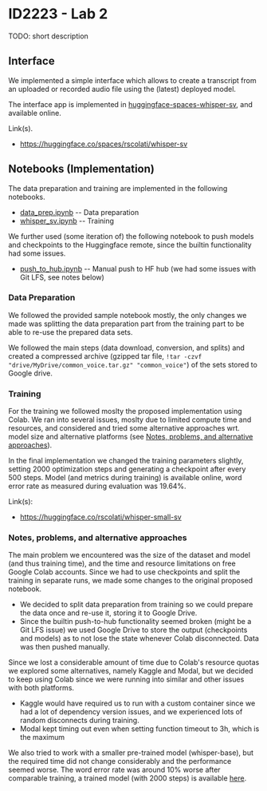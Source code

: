 # ID2223 - Lab 2

TODO: short description

## Interface

We implemented a simple interface which allows to create a transcript from an uploaded or recorded audio file using the (latest) deployed model.

The interface app is implemented in [huggingface-spaces-whisper-sv](./huggingface-spaces-whisper-sv), and available online.

Link(s).
- https://huggingface.co/spaces/rscolati/whisper-sv

## Notebooks (Implementation)

The data preparation and training are implemented in the following notebooks.
* [data_prep.ipynb](./data_prep.ipynb) -- Data preparation
* [whisper_sv.ipynb](./whisper_sv.ipynb) -- Training

We further used (some iteration of) the following notebook to push models and checkpoints to the Huggingface remote, since the builtin functionality had some issues.
* [push_to_hub.ipynb](./push_to_hub.ipynb) -- Manual push to HF hub (we had some issues with Git LFS, see notes below)

### Data Preparation

We followed the provided sample notebook mostly, the only changes we made was splitting the data preparation part from the training part to be able to re-use the prepared data sets.

We followed the main steps (data download, conversion, and splits) and created a compressed archive (gzipped tar file, `!tar -czvf "drive/MyDrive/common_voice.tar.gz" "common_voice"`) of the sets stored to Google drive.

### Training

For the training we followed moslty the proposed implementation using Colab. We ran into several issues, moslty due to limited compute time and resources, and considered and tried some alternative approaches wrt. model size and alternative platforms (see [Notes, problems, and alternative approaches](#notes-problems-and-alternative-approaches)).

In the final implementation we changed the training parameters slightly, setting 2000 optimization steps and generating a checkpoint after every 500 steps. Model (and metrics during training) is available online, word error rate as measured during evaluation was 19.64%.

Link(s):
- https://huggingface.co/rscolati/whisper-small-sv

### Notes, problems, and alternative approaches

The main problem we encountered was the size of the dataset and model (and thus training time), and the time and resource limitations on free Google Colab accounts. Since we had to use checkpoints and split the training in separate runs, we made some changes to the original proposed notebook.
* We decided to split data preparation from training so we could prepare the data once and re-use it, storing it to Google Drive.
* Since the builtin push-to-hub functionality seemed broken (might be a Git LFS issue) we used Google Drive to store the output (checkpoints and models) as to not lose the state whenever Colab disconnected. Data was then pushed manually.

Since we lost a considerable amount of time due to Colab's resource quotas we explored some alternatives, namely Kaggle and Modal, but we decided to keep using Colab since we were running into similar and other issues with both platforms.
* Kaggle would have required us to run with a custom container since we had a lot of dependency version issues, and we experienced lots of random disconnects during training.
* Modal kept timing out even when setting function timeout to 3h, which is the maximum

We also tried to work with a smaller pre-trained model (whisper-base), but the required time did not change considerably and the performance seemed worse. The word error rate was around 10% worse after comparable training, a trained model (with 2000 steps) is available [here](https://huggingface.co/rscolati/whisper-base-sv).
